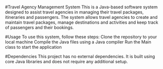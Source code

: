 
#Travel Agency Management System
This is a Java-based software system designed to assist travel agencies in managing their travel packages, itineraries and passengers. The system allows travel agencies to create and maintain travel packages, manage destinations and activities and keep track of passengers and their bookings.

#Usage
To use this system, follow these steps:
Clone the repository to your local machine
Compile the Java files using a Java compiler
Run the Main class to start the application

#Dependencies
This project has no external dependencies. It is built using core Java libraries and does not require any additional setup.

